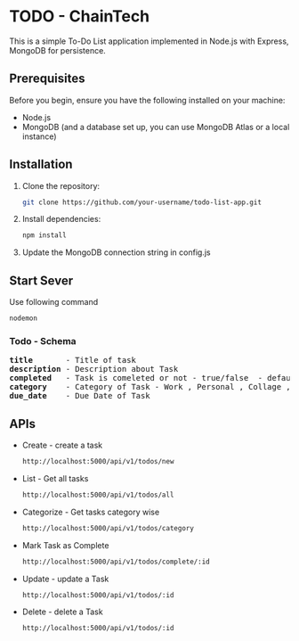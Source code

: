 # TODO - ChainTech

This is a simple To-Do List application implemented in Node.js with Express, MongoDB for persistence.

## Prerequisites

Before you begin, ensure you have the following installed on your machine:

- Node.js
- MongoDB (and a database set up, you can use MongoDB Atlas or a local instance)

## Installation

1. Clone the repository:

   ```bash
   git clone https://github.com/your-username/todo-list-app.git

2. Install dependencies:
   ```bash
   npm install
   
3. Update the MongoDB connection string in config.js

## Start Sever
Use following command
```bash
nodemon
```

### Todo - Schema
<pre>
<b>title</b>       - Title of task                                                                          // Required
<b>description</b> - Description about Task                                                                 // Required
<b>completed</b>   - Task is comeleted or not - true/false  - default = false 
<b>category</b>    - Category of Task - Work , Personal , Collage , Health , Finance , Other.               // Required
<b>due_date</b>    - Due Date of Task                                                                       // Required
</pre> 
   
## APIs

* Create - create a task
  ```bash
  http://localhost:5000/api/v1/todos/new
  ```

* List - Get all tasks
  ```bash
  http://localhost:5000/api/v1/todos/all
  ```

* Categorize - Get tasks category wise
  ```bash
  http://localhost:5000/api/v1/todos/category
  ```

* Mark Task as Complete
  ```bash
  http://localhost:5000/api/v1/todos/complete/:id
  ```
  
* Update - update a Task
  ```bash
  http://localhost:5000/api/v1/todos/:id
  ```

* Delete - delete a Task
  ```bash
  http://localhost:5000/api/v1/todos/:id
  ```
